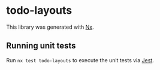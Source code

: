 # todo-layouts

This library was generated with [Nx](https://nx.dev).

## Running unit tests

Run `nx test todo-layouts` to execute the unit tests via [Jest](https://jestjs.io).
